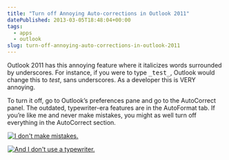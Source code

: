 ```yaml
---
title: "Turn off Annoying Auto-corrections in Outlook 2011"
datePublished: 2013-03-05T18:48:04+00:00
tags:
  - apps
  - outlook
slug: turn-off-annoying-auto-corrections-in-outlook-2011
---
```

<p>Outlook 2011 has this annoying feature where it italicizes words surrounded by underscores. For instance, if you were to type <kbd>_test_</kbd>, Outlook would change this to <em>test</em>, sans underscores. As a developer this is VERY annoying.</p>
<p>To turn it off, go to Outlook&#8217;s preferences pane and go to the AutoCorrect panel. The outdated, typewriter-era features are in the AutoFormat tab. If you&#8217;re like me and never make mistakes, you might as well turn off everything in the AutoCorrect section.</p>
<p><a href="http://davidosomething.com/content/uploads/00000101.png"><img class="lazy lazy-hidden size-medium wp-image-767" src="data:image/gif;base64,R0lGODdhAQABAPAAAP///wAAACwAAAAAAQABAEACAkQBADs=" data-lazy-type="image" data-lazy-src="http://davidosomething.com/content/uploads/00000101-354x240.png" alt="I don't make mistakes." /><noscript><img class="size-medium wp-image-767" src="http://davidosomething.com/content/uploads/00000101-354x240.png" alt="I don't make mistakes." /></noscript></a></p>
<p><a href="http://davidosomething.com/content/uploads/00000100.png"><img class="lazy lazy-hidden size-medium wp-image-766" src="data:image/gif;base64,R0lGODdhAQABAPAAAP///wAAACwAAAAAAQABAEACAkQBADs=" data-lazy-type="image" data-lazy-src="http://davidosomething.com/content/uploads/00000100-354x240.png" alt="And I don't use a typewriter." /><noscript><img class="size-medium wp-image-766" src="http://davidosomething.com/content/uploads/00000100-354x240.png" alt="And I don't use a typewriter." /></noscript></a></p>

